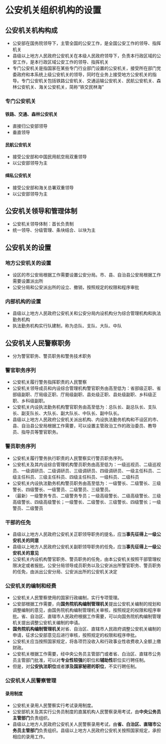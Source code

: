 # 公安机关组织机构的设置
## 公安机关机构构成
- 公安部在国务院领导下，主管全国的公安工作，是全国公安工作的领导、指挥机关
- 县级以上地方人民政府公安机关在本级人民政府领导下，负责本行政区域的公安工作，是本行政区域公安工作的领导、指挥机关
- 专门公安机关是指国家在某些专门行业部门设置的公安机关，接受所在部门党委政府和本系统上级公安机关的领导，同时在业务上接受地方公安机关的指导。专门公安机关包括铁路公安机关、交通运输公安机关、民航公安机关、森林公安机关、海关公安机关，简称“铁交民林海”
### 专门公安机关
#### 铁路、交通、森林公安机关
- 直接归公安部领导
- 垂直领导
#### 民航公安机关
- 接受公安部和中国民用航空局双重领导
- 以公安部领导为主
#### 缉私公安机关
- 接受公安部和海关总署双重领导
- 以公安部领导为主
## 公安机关领导和管理体制
- 公安机关领导体制：首长负责制
- 统一领导、分级管理、条块结合、以块为主
## 公安机关的设置
### 地方公安机关的设置
- 设区的市公安局根据工作需要设置公安分局。市、县、自治县公安局根据工作需要设置派出所
- 公安分局和公安派出所的设立、撤销，按照规定的权限和程序审批
### 内部机构的设置
- 县级以上地方人民政府公安机关和公安分局内设机构分为综合管理机构和执法勤务机构
- 执法勤务机构实行队建制，称为总队、支队、大队、中队
## 公安机关人民警察职务
- 分为警官职务、警员职务和警务技术职务
### 警官职务序列
- 公安机关履行警务指挥职责的人民警察
- ﻿公安机关领导成员和内设综合管理机构警官职务由高至低为：省部级正职、省部级副职、厅局级正职、厅局级副职、县处级正职、县处级副职、乡科级正职、乡科级副职。
- ﻿公安机关内设执法勤务机构警官职务由高至低为：总队长、副总队长、支队长、副支队长、大队长、副大队长、中队长、副中队长。
- ﻿县级以上地方人民政府公安机关派出机构、内设执法勤务机构和不设区的市、县、自治县公安局根据工作需要，可以设置主管政治工作的政治委员、教导员、指导员等警官职务。
### 警员职务序列
- 公安机关履行警务执行职责的人民警察实行警员职务序列。
- ﻿公安机关及其内设综合管理机构警员职务由高至低为：一级巡视员、二级巡视员、一级调研员、二级调研员、三级调研员、四级调研员、一级主任科员、二级主任科员、三级主任科员、四级主任科员、一级科员、二级科员
- ﻿公安机关内设执法勤务机构警员职务由高至低为：一级警长、二级警长、三级警长、四级警长、一级警员、二级警员、三级警员。
- ﻿（最新）一级警务专员、二级警务专员；一级高级警长、二级高级警长、三级高级警长、四级高级警长；一级警长、二级警长、三级警长、四级警长；一级警员、二级警员
### 干部的任免
- 县级以上地方人民政府公安机关正职领导职务的提名，应当**事先征得上一级公安机关的同意**
- 县级以上地方人民政府公安机关副职领导职务的任免，应当**事先征得上一级公安机关的意见**
- 公安机关内设机构警官职务、警员职务的任免，由本公安机关按照干部管理权限决定或者报批。公安分局领导成员职务以及公安派出所警官职务、警员职务的任免，由派出公安分局、公安派出所的公安机关决定
### 公安机关的编制和经费
- 公安机关人民警察使用的国家行政编制，实行专项管理。
- ﻿公安部根据工作需要，向**国务院机构编制管理机关**提出公安机关编制的规划和调整编制的意见，由国务院机构编制管理机关审核，按照规定的权限和程序审批。省、自治区、直辖市人民政府根据工作需要，可以向国务院机构编制管理机关提出调整公安机关编制的申请。
- ﻿**国务院机构编制管理机关**对省、自治区、直辖市人民政府调整公安机关编制的申请，征求公安部意见后进行审核，按照规定的权限和程序申批。
- ﻿公安机关应当按照国家规定，将各项罚没收入和行政事业性收费收入全额上缴财政。
- 公安机关根据工作需要，经中央公务员主管部门或者省、白治区、直辖市公务员主管部门批准，可以对**专业性较强**的职位和**辅助性**职位实行聘任制。
- 但是，对**公安执法职位**或者**涉及国家秘密的职位**，不实行聘任制。
### 公安机关人民警察管理
#### 录用制度
- 公安机关录用人民警察实行考试录用制度。
- 公安部机关及其实行公务员制度的直属机构人民警察录用考试，由**中央公务员主管部门**负责组织。
- 县级以上地方人民政府公安机关人民警察录用考试，由**省、白治区、直辖市公务员主管部门**负责组织。县级以上地方人民政府公安机关按照国家规定，承担相应的录用工作。






